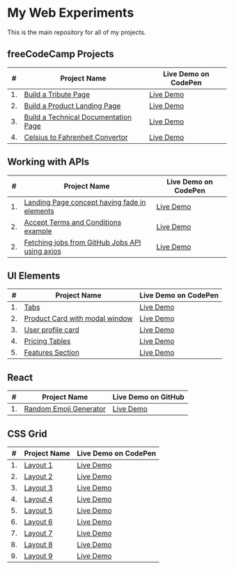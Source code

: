 # My Web Experiments

This is the main repository for all of my projects.

## freeCodeCamp Projects

|  #  | Project Name                                                                                                                                                                                                           | Live Demo on CodePen                                         |
| :-: | ---------------------------------------------------------------------------------------------------------------------------------------------------------------------------------------------------------------------- | ------------------------------------------------------------ |
| 1.  | [Build a Tribute Page](https://github.com/alexandracaulea/freecodecamp-projects/tree/master/Responsive-Web-Design-Projects/Build%20a%20Tribute%20Page)                                                                 | [Live Demo](https://codepen.io/alexandracaulea/full/MWwgbEv) |
| 2.  | [Build a Product Landing Page](https://github.com/alexandracaulea/freecodecamp-projects/tree/master/Responsive-Web-Design-Projects/Build%20a%20Product%20Landing%20Page)                                               | [Live Demo](https://codepen.io/alexandracaulea/full/QWbObOQ) |
| 3.  | [Build a Technical Documentation Page](https://github.com/alexandracaulea/freecodecamp-projects/tree/master/Responsive-Web-Design-Projects/Build%20a%20Technical%20Documentation%20Page)                               | [Live Demo](https://codepen.io/alexandracaulea/full/zYGKdzZ) |
| 4.  | [Celsius to Fahrenheit Convertor](https://github.com/alexandracaulea/freecodecamp-projects/tree/master/JavaScript-Algorithms-and-Data-Structures-Projects/Basic%20Algorithm%20Scripting/convert-celsius-to-fahrenheit) | [Live Demo](https://codepen.io/alexandracaulea/full/rNVKLor) |

## Working with APIs

|  #  | Project Name                                                                                                                              | Live Demo on CodePen                                         |
| :-: | ----------------------------------------------------------------------------------------------------------------------------------------- | ------------------------------------------------------------ |
| 1.  | [Landing Page concept having fade in elements](https://github.com/alexandracaulea/intersection-observer/tree/master/1.fade-in-elements)   | [Live Demo](https://codepen.io/alexandracaulea/full/mdygyxV) |
| 2.  | [Accept Terms and Conditions example](https://github.com/alexandracaulea/intersection-observer/tree/master/2.accept-terms-and-conditions) | [Live Demo](https://codepen.io/alexandracaulea/full/VwYOPKM) |
| 2.  | [Fetching jobs from GitHub Jobs API using axios](https://github.com/alexandracaulea/working-with-apis/tree/master/3.fetching-jobs)        | [Live Demo](https://codepen.io/alexandracaulea/full/VwLBGOj) |

## UI Elements

|  #  | Project Name                                                                                                       | Live Demo on CodePen                                         |
| :-: | ------------------------------------------------------------------------------------------------------------------ | ------------------------------------------------------------ |
| 1.  | [Tabs](https://github.com/alexandracaulea/ui-elements/tree/master/1.Tabs)                                          | [Live Demo](https://codepen.io/alexandracaulea/full/zYxmoop) |
| 2.  | [Product Card with modal window](https://github.com/alexandracaulea/ui-elements/tree/master/2.Card%20with%20modal) | [Live Demo](https://codepen.io/alexandracaulea/full/QWwJgdM) |
| 3.  | [User profile card](https://github.com/alexandracaulea/ui-elements/tree/master/3.User%20profile%20card)            | [Live Demo](https://codepen.io/alexandracaulea/full/wvBLyqJ) |
| 4.  | [Pricing Tables](https://github.com/alexandracaulea/ui-elements/tree/master/4.Pricing%20Tables)                    | [Live Demo](https://codepen.io/alexandracaulea/full/xxGVPYd) |
| 5.  | [Features Section](https://github.com/alexandracaulea/ui-elements/tree/master/5.Features%20section)                | [Live Demo](https://codepen.io/alexandracaulea/full/dyoOJKd) |

## React

|  #  | Project Name                                                                        | Live Demo on GitHub                                                    |
| :-: | ----------------------------------------------------------------------------------- | ---------------------------------------------------------------------- |
| 1.  | [Random Emoji Generator](https://github.com/alexandracaulea/random-emoji-generator) | [Live Demo](https://alexandracaulea.github.io/random-emoji-generator/) |

## CSS Grid

|  #  | Project Name                                                         | Live Demo on CodePen                                         |
| :-: | -------------------------------------------------------------------- | ------------------------------------------------------------ |
| 1.  | [Layout 1](https://github.com/alexandracaulea/layouts/tree/master/1) | [Live Demo](https://codepen.io/alexandracaulea/full/VwYMwRp) |
| 2.  | [Layout 2](https://github.com/alexandracaulea/layouts/tree/master/2) | [Live Demo](https://codepen.io/alexandracaulea/full/QWwmdPG) |
| 3.  | [Layout 3](https://github.com/alexandracaulea/layouts/tree/master/3) | [Live Demo](https://codepen.io/alexandracaulea/full/ZEYoGmz) |
| 4.  | [Layout 4](https://github.com/alexandracaulea/layouts/tree/master/4) | [Live Demo](https://codepen.io/alexandracaulea/full/ZEYoaPe) |
| 5.  | [Layout 5](https://github.com/alexandracaulea/layouts/tree/master/5) | [Live Demo](https://codepen.io/alexandracaulea/full/abzGrjz) |
| 6.  | [Layout 6](https://github.com/alexandracaulea/layouts/tree/master/6) | [Live Demo](https://codepen.io/alexandracaulea/full/wvBxGYr) |
| 7.  | [Layout 7](https://github.com/alexandracaulea/layouts/tree/master/7) | [Live Demo](https://codepen.io/alexandracaulea/full/JjoBwZL) |
| 8.  | [Layout 8](https://github.com/alexandracaulea/layouts/tree/master/8) | [Live Demo](https://codepen.io/alexandracaulea/full/JjoavbN) |
| 9.  | [Layout 9](https://github.com/alexandracaulea/layouts/tree/master/9) | [Live Demo](https://codepen.io/alexandracaulea/full/Exaddav) |
